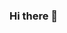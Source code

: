 ### Hi there 👋

<!--
**deeks2115/deeks2115** is a ✨ _special_ ✨ repository because its `README.md` (this file) appears on your GitHub profile.

Resume